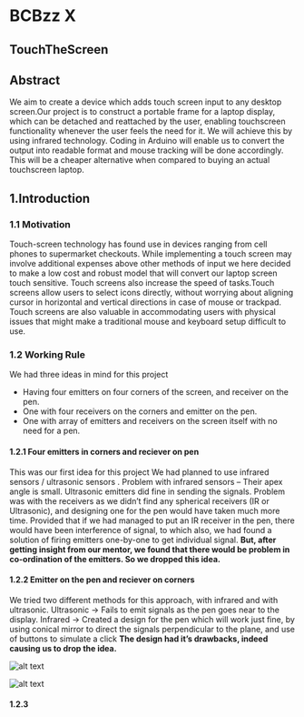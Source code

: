 # BCBzz X

## TouchTheScreen

## Abstract

We aim to create a device which adds touch screen input to any desktop screen.Our project is to construct a portable frame for a laptop display, which can be detached and reattached by the user, enabling touchscreen functionality whenever the user feels the need for it.
We will achieve this by using infrared technology.
Coding in Arduino will enable us to convert the output into readable format and mouse tracking will be done accordingly.
This will be a cheaper alternative when compared to buying an actual touchscreen laptop.

## 1.Introduction
### 1.1 Motivation

Touch-screen technology has found use in devices ranging from cell phones to supermarket checkouts. While implementing a touch screen may involve additional expenses above other methods of input we here decided to make a low cost and robust model that will convert our laptop screen touch sensitive.
Touch screens also increase the speed of tasks.Touch screens allow users to select icons directly, without worrying about aligning cursor in horizontal and vertical directions in case of mouse or trackpad.
Touch screens are also valuable in accommodating users with physical issues that might make a traditional mouse and keyboard setup difficult to use.

### 1.2 Working Rule

We had three ideas in mind for this project 
* Having four emitters on four corners of the screen, and receiver on the pen.
* One with four receivers on the corners and emitter on the pen.
* One with array of emitters and receivers on the screen itself with no need for a pen.

#### 1.2.1 Four emitters in corners and reciever on pen

This was our first idea for this project
We had planned to use infrared sensors / ultrasonic sensors .
Problem with infrared sensors – Their apex angle is small.
Ultrasonic emitters did fine in sending the signals.
Problem was with the receivers as we didn’t find any spherical receivers (IR or Ultrasonic), and designing one for the pen would have taken much more time.
Provided that if we had managed to put an IR receiver in the pen, there would have been interference of signal, to which also, we had found a solution of firing emitters one-by-one to get individual signal.
**But, after getting insight from our mentor, we found that there would be problem in co-ordination of the emitters.
So we dropped this idea.**

#### 1.2.2 Emitter on the pen and reciever on corners

We tried two different methods for this approach, with infrared and with ultrasonic.
Ultrasonic -> Fails to emit signals as the pen goes near to the display.
Infrared -> Created a design for the pen which will work just fine, by using conical mirror to direct the signals perpendicular to the plane, and use of buttons to simulate a click
**The design had it’s drawbacks, indeed causing us to drop the idea.**

![alt text](https://github.com/shreyas-7/TouchTheScreen/blob/master/sensor.jpeg "Logo Title Text 1")

![alt text](https://github.com/shreyas-7/TouchTheScreen/blob/master/sensor1.jpg "Logo Title Text 1")


#### 1.2.3 


